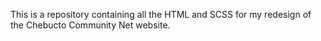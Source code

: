 This is a repository containing all the HTML and SCSS for my redesign of the Chebucto Community Net website.